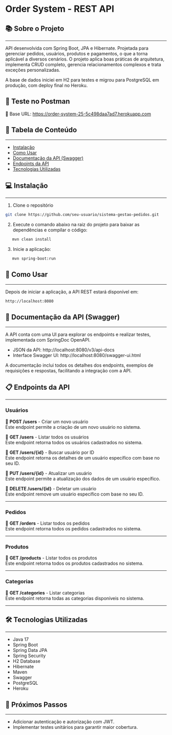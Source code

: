 # Order System - REST API

## 📚 Sobre o Projeto
***

API desenvolvida com Spring Boot, JPA e Hibernate. Projetada para gerenciar pedidos, usuários, produtos e pagamentos, o que a torna aplicável a diversos cenários. O projeto aplica boas práticas de arquitetura, implementa CRUD completo, gerencia relacionamentos complexos e trata exceções personalizadas.

A base de dados iniciei em H2 para testes e migrou para PostgreSQL em produção, com deploy final no Heroku. 

## 🚀 Teste no Postman 

🔗 Base URL: https://order-system-25-5c498daa7ad7.herokuapp.com

## 📖 Tabela de Conteúdo
***
- [Instalação](#-instalação)
- [Como Usar](#-como-usar)
- [Documentação da API (Swagger)](#-documentação-da-api-swagger)
- [Endpoints da API](#-endpoints-da-api)
- [Tecnologias Utilizadas](#-tecnologias-utilizadas)

## 💻 Instalação
***

1. Clone o repositório
```bash
git clone https://github.com/seu-usuario/sistema-gestao-pedidos.git
```

2. Execute o comando abaixo na raiz do projeto para baixar as dependências e compilar o código:
```bash
   mvn clean install
   ```

3. Inicie a aplicação:
```bash
   mvn spring-boot:run
   ```

## 🚀 Como Usar
***

Depois de iniciar a aplicação, a API REST estará disponível em:
```bash
http://localhost:8080
```

## 📘 Documentação da API (Swagger)
***

 A API conta com uma UI para explorar os endpoints e realizar testes, implementada com SpringDoc OpenAPI.

- JSON da API: http://localhost:8080/v3/api-docs
- Interface Swagger UI: http://localhost:8080/swagger-ui.html

A documentação inclui todos os detalhes dos endpoints, exemplos de requisições e respostas, facilitando a integração com a API.

## 📋 Endpoints da API
***

### **Usuários**

📌 **POST /users** - Criar um novo usuário  
Este endpoint permite a criação de um novo usuário no sistema.

📌 **GET /users** - Listar todos os usuários  
Este endpoint retorna todos os usuários cadastrados no sistema.

📌 **GET /users/{id}** - Buscar usuário por ID  
Este endpoint retorna os detalhes de um usuário específico com base no seu ID.

📌 **PUT /users/{id}** - Atualizar um usuário  
Este endpoint permite a atualização dos dados de um usuário específico.

📌 **DELETE /users/{id}** - Deletar um usuário  
Este endpoint remove um usuário específico com base no seu ID.

---

### **Pedidos**

📌 **GET /orders** - Listar todos os pedidos  
Este endpoint retorna todos os pedidos cadastrados no sistema.

---

### **Produtos**

📌 **GET /products** - Listar todos os produtos  
Este endpoint retorna todos os produtos cadastrados no sistema.

---

### **Categorias**

📌 **GET /categories** - Listar categorias  
Este endpoint retorna todas as categorias disponíveis no sistema.

---

## 🛠️ Tecnologias Utilizadas
***

- Java 17
- Spring Boot 
- Spring Data JPA
- Spring Security
- H2 Database
- Hibernate
- Maven
- Swagger
- PostgreSQL
- Heroku

## 🔗 Próximos Passos
*** 

- Adicionar autenticação e autorização com JWT.
- Implementar testes unitários para garantir maior cobertura.
